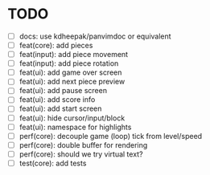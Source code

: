 # TODO

- [ ] docs: use kdheepak/panvimdoc or equivalent
- [ ] feat(core): add pieces
- [ ] feat(input): add piece movement
- [ ] feat(input): add piece rotation
- [ ] feat(ui): add game over screen
- [ ] feat(ui): add next piece preview
- [ ] feat(ui): add pause screen
- [ ] feat(ui): add score info
- [ ] feat(ui): add start screen
- [ ] feat(ui): hide cursor/input/block
- [ ] feat(ui): namespace for highlights
- [ ] perf(core): decouple game (loop) tick from level/speed
- [ ] perf(core): double buffer for rendering
- [ ] perf(core): should we try virtual text?
- [ ] test(core): add tests
